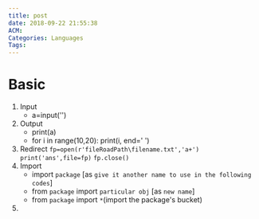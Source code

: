 ```yaml
---
title: post
date: 2018-09-22 21:55:38
ACM:
Categories: Languages
Tags:
---
```

# Basic
1. Input
    * a=input('')
2. Output
    * print(a)
    * for i in range(10,20):
        print(i, end=' ')
3. Redirect
    `fp=open(r'fileRoadPath\filename.txt','a+')`
    `print('ans',file=fp)`
    `fp.close()`
4. Import
    * import `package` [as `give it another name to use in the following codes`]
    * from `package` import `particular obj` [as `new name`]
    * from `package` import `*`(import the package's bucket)
5. 
